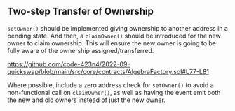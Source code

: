 ## Two-step Transfer of Ownership
`setOwner()` should be implemented giving ownership to another address in a pending state. And then, a `claimOwner()` should be introduced for the new owner to claim ownership. This will ensure the new owner is going to be fully aware of the ownership assigned/transferred.

https://github.com/code-423n4/2022-09-quickswap/blob/main/src/core/contracts/AlgebraFactory.sol#L77-L81

Where possible, include a zero address check for `setOwner()` to avoid a non-functional call on `claimOwner()`, as well as having the event emit both the new and old owners instead of just the new owner.